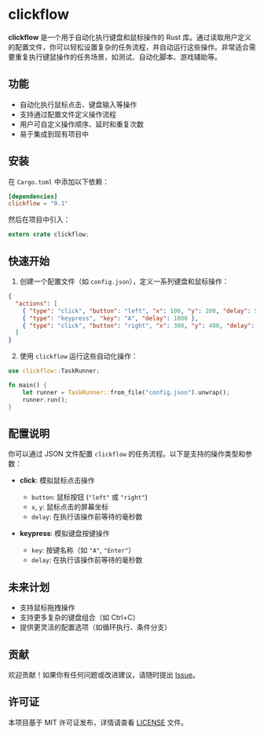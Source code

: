 
# clickflow

**clickflow** 是一个用于自动化执行键盘和鼠标操作的 Rust 库。通过读取用户定义的配置文件，你可以轻松设置复杂的任务流程，并自动运行这些操作。非常适合需要重复执行键鼠操作的任务场景，如测试、自动化脚本、游戏辅助等。

## 功能

- 自动化执行鼠标点击、键盘输入等操作
- 支持通过配置文件定义操作流程
- 用户可自定义操作顺序、延时和重复次数
- 易于集成到现有项目中

## 安装

在 `Cargo.toml` 中添加以下依赖：

```toml
[dependencies]
clickflow = "0.1"
```

然后在项目中引入：

```rust
extern crate clickflow;
```

## 快速开始

1. 创建一个配置文件（如 `config.json`），定义一系列键盘和鼠标操作：

```json
{
  "actions": [
    { "type": "click", "button": "left", "x": 100, "y": 200, "delay": 500 },
    { "type": "keypress", "key": "A", "delay": 1000 },
    { "type": "click", "button": "right", "x": 300, "y": 400, "delay": 500 }
  ]
}
```

2. 使用 `clickflow` 运行这些自动化操作：

```rust
use clickflow::TaskRunner;

fn main() {
    let runner = TaskRunner::from_file("config.json").unwrap();
    runner.run();
}
```

## 配置说明

你可以通过 JSON 文件配置 `clickflow` 的任务流程。以下是支持的操作类型和参数：

- **click**: 模拟鼠标点击操作
  - `button`: 鼠标按钮 (`"left"` 或 `"right"`)
  - `x`, `y`: 鼠标点击的屏幕坐标
  - `delay`: 在执行该操作前等待的毫秒数

- **keypress**: 模拟键盘按键操作
  - `key`: 按键名称（如 `"A"`, `"Enter"`）
  - `delay`: 在执行该操作前等待的毫秒数

## 未来计划

- 支持鼠标拖拽操作
- 支持更多复杂的键盘组合（如 Ctrl+C）
- 提供更灵活的配置选项（如循环执行、条件分支）

## 贡献

欢迎贡献！如果你有任何问题或改进建议，请随时提出 [Issue](https://github.com/yourusername/clickflow/issues)。

## 许可证

本项目基于 MIT 许可证发布，详情请查看 [LICENSE](LICENSE) 文件。
```